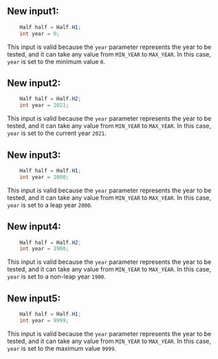 ## New input1:
```java
    Half half = Half.H1;
    int year = 0;
```
This input is valid because the `year` parameter represents the year to be tested, and it can take any value from `MIN_YEAR` to `MAX_YEAR`. In this case, `year` is set to the minimum value `0`.

## New input2:
```java
    Half half = Half.H2;
    int year = 2021;
```
This input is valid because the `year` parameter represents the year to be tested, and it can take any value from `MIN_YEAR` to `MAX_YEAR`. In this case, `year` is set to the current year `2021`.

## New input3:
```java
    Half half = Half.H1;
    int year = 2000;
```
This input is valid because the `year` parameter represents the year to be tested, and it can take any value from `MIN_YEAR` to `MAX_YEAR`. In this case, `year` is set to a leap year `2000`.

## New input4:
```java
    Half half = Half.H2;
    int year = 1900;
```
This input is valid because the `year` parameter represents the year to be tested, and it can take any value from `MIN_YEAR` to `MAX_YEAR`. In this case, `year` is set to a non-leap year `1900`.

## New input5:
```java
    Half half = Half.H1;
    int year = 9999;
```
This input is valid because the `year` parameter represents the year to be tested, and it can take any value from `MIN_YEAR` to `MAX_YEAR`. In this case, `year` is set to the maximum value `9999`.